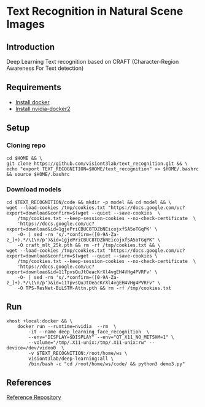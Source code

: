 # Text Recognition in Natural Scene Images


## Introduction
Deep Learning Text recognition based on CRAFT (Character-Region Awareness For Text detection)

## Requirements

* [Install docker](https://www.digitalocean.com/community/tutorials/how-to-install-and-use-docker-on-ubuntu-18-04)
* [Install nvidia-docker2](https://github.com/NVIDIA/nvidia-docker)

## Setup

### Cloning repo
```
cd $HOME && \
git clone https://github.com/visiont3lab/text_recognition.git && \
echo "export TEXT_RECOGNITION=$HOME/text_recognition" >> $HOME/.bashrc && source $HOME/.bashrc
```

### Download models
```
cd $TEXT_RECOGNITION/code && mkdir -p model && cd model && \
wget --load-cookies /tmp/cookies.txt "https://docs.google.com/uc?export=download&confirm=$(wget --quiet --save-cookies  \
    /tmp/cookies.txt --keep-session-cookies --no-check-certificate  \
    'https://docs.google.com/uc?export=download&id=1gjePriCBUC8TDZbNEicojxfSA5oTGqPK' \
    -O- | sed -rn 's/.*confirm=([0-9A-Za-z_]+).*/\1\n/p')&id=1gjePriCBUC8TDZbNEicojxfSA5oTGqPK" \
    -O craft_mlt_25k.pth && rm -rf /tmp/cookies.txt && \
wget --load-cookies /tmp/cookies.txt "https://docs.google.com/uc?export=download&confirm=$(wget --quiet --save-cookies \
    /tmp/cookies.txt --keep-session-cookies --no-check-certificate  \
    'https://docs.google.com/uc?export=download&id=11TpvsQuJtOeacKrXl4vgEH4VHg4PVRFv' \
    -O- | sed -rn 's/.*confirm=([0-9A-Za-z_]+).*/\1\n/p')&id=11TpvsQuJtOeacKrXl4vgEH4VHg4PVRFv" \
    -O TPS-ResNet-BiLSTM-Attn.pth && rm -rf /tmp/cookies.txt
```

## Run

```
xhost +local:docker && \
    docker run --runtime=nvidia  --rm  \
        -it --name deep_learning_face_recognition  \
        --env="DISPLAY=$DISPLAY" --env="QT_X11_NO_MITSHM=1" \
        --volume="/tmp/.X11-unix:/tmp/.X11-unix:rw" --device=/dev/video0  \
        -v $TEXT_RECOGNITION:/root/home/ws \
        visiont3lab/deep-learning:all \
        /bin/bash -c "cd /root/home/ws/code/ && python3 demo3.py"
```

## References
[Reference Repository](https://github.com/clovaai/CRAFT-pytorch)

